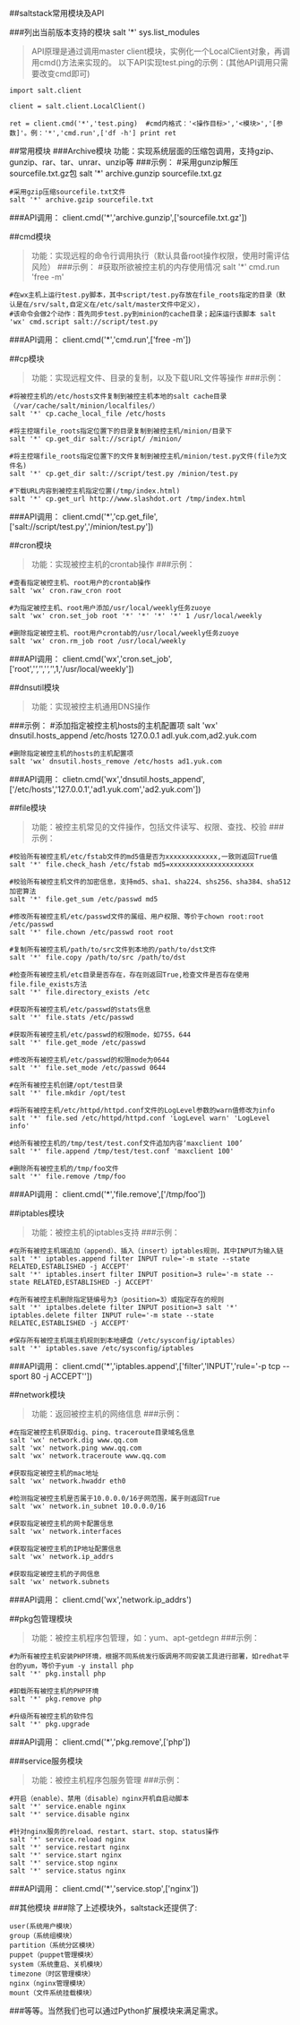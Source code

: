 ##saltstack常用模块及API

###列出当前版本支持的模块
    salt '*' sys.list_modules
>API原理是通过调用master client模块，实例化一个LocalClient对象，再调用cmd()方法来实现的。
以下API实现test.ping的示例：(其他API调用只需要改变cmd即可)

    import salt.client

    client = salt.client.LocalClient()

    ret = client.cmd('*','test.ping)  #cmd内格式：'<操作目标>','<模块>','[参数]'。例：'*','cmd.run',['df -h'] print ret


##常用模块
###Archive模块
    功能：实现系统层面的压缩包调用，支持gzip、gunzip、rar、tar、unrar、unzip等
###示例：
    #采用gunzip解压sourcefile.txt.gz包
    salt '*' archive.gunzip sourcefile.txt.gz

    #采用gzip压缩sourcefile.txt文件
    salt '*' archive.gzip sourcefile.txt
###API调用：
    client.cmd('*','archive.gunzip',['sourcefile.txt.gz'])

##cmd模块
>功能：实现远程的命令行调用执行（默认具备root操作权限，使用时需评估风险）
###示例：
    #获取所欲被控主机的内存使用情况
    salt '*' cmd.run 'free -m'

    #在wx主机上运行test.py脚本，其中script/test.py存放在file_roots指定的目录（默认是在/srv/salt,自定义在/etc/salt/master文件中定义），
    #该命令会做2个动作：首先同步test.py到minion的cache目录；起床运行该脚本 salt 'wx' cmd.script salt://script/test.py

###API调用：
    client.cmd('*','cmd.run',['free -m'])

##cp模块
>功能：实现远程文件、目录的复制，以及下载URL文件等操作
###示例：

    #将被控主机的/etc/hosts文件复制到被控主机本地的salt cache目录（/var/cache/salt/minion/localfiles/）
    salt '*' cp.cache_local_file /etc/hosts

    #将主控端file_roots指定位置下的目录复制到被控主机/minion/目录下
    salt '*' cp.get_dir salt://script/ /minion/

    #将主控端file_roots指定位置下的文件复制到被控主机/minion/test.py文件(file为文件名)
    salt '*' cp.get_dir salt://script/test.py /minion/test.py

    #下载URL内容到被控主机指定位置(/tmp/index.html)
    salt '*' cp.get_url http://www.slashdot.ort /tmp/index.html

###API调用：
    client.cmd('*','cp.get_file',['salt://script/test.py','/minion/test.py'])

##cron模块
>功能：实现被控主机的crontab操作
###示例：

    #查看指定被控主机、root用户的crontab操作
    salt 'wx' cron.raw_cron root

    #为指定被控主机、root用户添加/usr/local/weekly任务zuoye
    salt 'wx' cron.set_job root '*' '*' '*' '*' 1 /usr/local/weekly

    #删除指定被控主机、root用户crontab的/usr/local/weekly任务zuoye
    salt 'wx' cron.rm_job root /usr/local/weekly

###API调用：
    client.cmd('wx','cron.set_job',['root','*','*','*','*',1,'/usr/local/weekly'])

##dnsutil模块
>功能：实现被控主机通用DNS操作

###示例：
    #添加指定被控主机hosts的主机配置项
    salt 'wx' dnsutil.hosts_append /etc/hosts 127.0.0.1 adl.yuk.com,ad2.yuk.com

    #删除指定被控主机的hosts的主机配置项
    salt 'wx' dnsutil.hosts_remove /etc/hosts ad1.yuk.com

###API调用：
    clietn.cmd('wx','dnsutil.hosts_append',['/etc/hosts','127.0.0.1','ad1.yuk.com','ad2.yuk.com'])

##file模块
>功能：被控主机常见的文件操作，包括文件读写、权限、查找、校验
###示例：

    #校验所有被控主机/etc/fstab文件的md5值是否为xxxxxxxxxxxxx,一致则返回True值
    salt '*' file.check_hash /etc/fstab md5=xxxxxxxxxxxxxxxxxxxxx

    #校验所有被控主机文件的加密信息，支持md5、sha1、sha224、shs256、sha384、sha512加密算法
    salt '*' file.get_sum /etc/passwd md5

    #修改所有被控主机/etc/passwd文件的属组、用户权限、等价于chown root:root /etc/passwd
    salt '*' file.chown /etc/passwd root root

    #复制所有被控主机/path/to/src文件到本地的/path/to/dst文件
    salt '*' file.copy /path/to/src /path/to/dst

    #检查所有被控主机/etc目录是否存在，存在则返回True,检查文件是否存在使用file.file_exists方法
    salt '*' file.directory_exists /etc

    #获取所有被控主机/etc/passwd的stats信息
    salt '*' file.stats /etc/passwd

    #获取所有被控主机/etc/passwd的权限mode，如755，644
    salt '*' file.get_mode /etc/passwd

    #修改所有被控主机/etc/passwd的权限mode为0644
    salt '*' file.set_mode /etc/passwd 0644

    #在所有被控主机创建/opt/test目录
    salt '*' file.mkdir /opt/test

    #将所有被控主机/etc/httpd/httpd.conf文件的LogLevel参数的warn值修改为info
    salt '*' file.sed /etc/httpd/httpd.conf 'LogLevel warn' 'LogLevel info'

    #给所有被控主机的/tmp/test/test.conf文件追加内容‘maxclient 100’
    salt '*' file.append /tmp/test/test.conf 'maxclient 100'

    #删除所有被控主机的/tmp/foo文件
    salt '*' file.remove /tmp/foo

###API调用：
    client.cmd('*','file.remove',['/tmp/foo'])

##iptables模块
>功能：被控主机的iptables支持
###示例：

    #在所有被控主机端追加（append）、插入（insert）iptables规则，其中INPUT为输入链
    salt '*' iptables.append filter INPUT rule='-m state --state RELATED,ESTABLISHED -j ACCEPT'
    salt '*' iptables.insert filter INPUT position=3 rule='-m state --state RELATED,ESTABLISHED -j ACCEPT'

    #在所有被控主机删除指定链编号为3（position=3）或指定存在的规则
    salt '*' iptalbes.delete filter INPUT position=3 salt '*' iptables.delete filter INPUT rule='-m state --state RELATEC,ESTABLISHED -j ACCEPT'

    #保存所有被控主机端主机规则到本地硬盘（/etc/sysconfig/iptables）
    salt '*' iptables.save /etc/sysconfig/iptables

###API调用：
    client.cmd('*','iptables.append',['filter','INPUT','rule=\'-p tcp --sport 80 -j ACCEPT\''])

##network模块
>功能：返回被控主机的网络信息
###示例：

    #在指定被控主机获取dig、ping、traceroute目录域名信息
    salt 'wx' network.dig www.qq.com
    salt 'wx' network.ping www.qq.com
    salt 'wx' network.traceroute www.qq.com

    #获取指定被控主机的mac地址
    salt 'wx' network.hwaddr eth0

    #检测指定被控主机是否属于10.0.0.0/16子网范围，属于则返回True
    salt 'wx' network.in_subnet 10.0.0.0/16

    #获取指定被控主机的网卡配置信息
    salt 'wx' network.interfaces

    #获取指定被控主机的IP地址配置信息
    salt 'wx' network.ip_addrs

    #获取指定被控主机的子网信息
    salt 'wx' network.subnets

###API调用：
    client.cmd('wx','network.ip_addrs')

##pkg包管理模块
>功能：被控主机程序包管理，如：yum、apt-getdegn
###示例：

    #为所有被控主机安装PHP环境，根据不同系统发行版调用不同安装工具进行部署，如redhat平台的yum，等价于yum -y install php
    salt '*' pkg.install php

    #卸载所有被控主机的PHP环境
    salt '*' pkg.remove php

    #升级所有被控主机的软件包
    salt '*' pkg.upgrade

###API调用：
    client.cmd('*','pkg.remove',['php'])

###service服务模块
>功能：被控主机程序包服务管理
###示例：

    #开启（enable）、禁用（disable）nginx开机自启动脚本
    salt '*' service.enable nginx
    salt '*' service.disable nginx

    #针对nginx服务的reload、restart、start、stop、status操作
    salt '*' service.reload nginx
    salt '*' service.restart nginx
    salt '*' service.start nginx
    salt '*' service.stop nginx
    salt '*' service.status nginx

###API调用：
    client.cmd('*','service.stop',['nginx'])

##其他模块
###除了上述模块外，saltstack还提供了:

    user(系统用户模块）
    group（系统组模块）
    partition（系统分区模块）
    puppet（puppet管理模块）
    system（系统重启、关机模块）
    timezone（时区管理模块）
    nginx（nginx管理模块）
    mount（文件系统挂载模块）
###等等。当然我们也可以通过Python扩展模块来满足需求。
